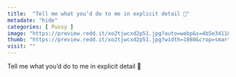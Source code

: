 ```yaml
---
title:  "Tell me what you’d do to me in explicit detail 🤭"
metadate: "hide"
categories: [ Pussy ]
image: "https://preview.redd.it/xo2tjwcxd2p51.jpg?auto=webp&s=4b5e341185703d0142a9d2702c1117c8ef4c592d"
thumb: "https://preview.redd.it/xo2tjwcxd2p51.jpg?width=1080&crop=smart&auto=webp&s=f9a84d7e1e417f2ea3a84f656ca9a5dbac936648"
visit: ""
---
```

Tell me what you’d do to me in explicit detail 🤭
